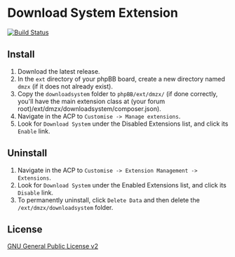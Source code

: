 # Download System Extension

[![Build Status](https://travis-ci.org/dmzx/Download-System.svg?branch=master)](https://travis-ci.org/dmzx/Download-System)

## Install
1. Download the latest release.
2. In the `ext` directory of your phpBB board, create a new directory named `dmzx` (if it does not already exist).
3. Copy the `downloadsystem` folder to `phpBB/ext/dmzx/` (if done correctly, you'll have the main extension class at (your forum root)/ext/dmzx/downloadsystem/composer.json).
4. Navigate in the ACP to `Customise -> Manage extensions`.
5. Look for `Download System` under the Disabled Extensions list, and click its `Enable` link.

## Uninstall
1. Navigate in the ACP to `Customise -> Extension Management -> Extensions`.
2. Look for `Download System` under the Enabled Extensions list, and click its `Disable` link.
3. To permanently uninstall, click `Delete Data` and then delete the `/ext/dmzx/downloadsystem` folder.

## License
[GNU General Public License v2](http://opensource.org/licenses/GPL-2.0)
